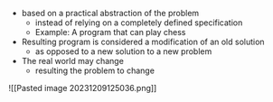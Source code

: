 - based on a practical abstraction of the problem
	- instead of relying on a completely defined specification
	- Example: A program that can play chess
- Resulting program is considered a modification of an old solution
	- as opposed to a new solution to a new problem
- The real world may change
	- resulting the problem to change



![[Pasted image 20231209125036.png]]